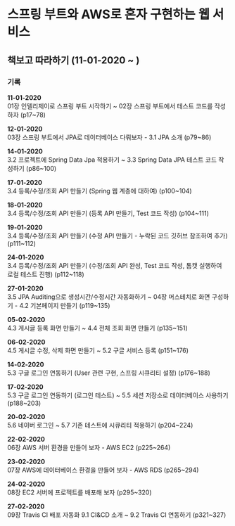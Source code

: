 스프링 부트와 AWS로 혼자 구현하는 웹 서비스
======

책보고 따라하기 (11-01-2020 ~ )
----------


### 기록
__11-01-2020__<br>
01장 인텔리제이로 스프링 부트 시작하기 ~ 02장 스프링 부트에서 테스트 코드를 작성하자 (p17~78)

__12-01-2020__<br>
03장 스프링 부트에서 JPA로 데이터베이스 다뤄보자 - 3.1 JPA 소개 (p79~86)

__14-01-2020__<br>
3.2 프로젝트에 Spring Data Jpa 적용하기 ~ 3.3 Spring Data JPA 테스트 코드 작성하기 (p86~100)

__17-01-2020__<br>
3.4 등록/수정/조회 API 만들기 (Spring 웹 계층에 대하여) (p100~104)

__18-01-2020__<br>
3.4 등록/수정/조회 API 만들기 (등록 API 만들기, Test 코드 작성) (p104~111)

__19-01-2020__<br>
3.4 등록/수정/조회 API 만들기 (수정 API 만들기 - 누락된 코드 깃허브 참조하여 추가) (p111~112)

__24-01-2020__<br>
3.4 등록/수정/조회 API 만들기 (수정/조회 API 완성, Test 코드 작성, 톰캣 실행하여 로컬 테스트 진행) (p112~118)

__27-01-2020__<br>
3.5 JPA Auditing으로 생성시간/수정시간 자동화하기 ~ 04장 머스테치로 화면 구성하기 - 4.2 기본페이지 만들기 (p119~135)

__05-02-2020__<br>
4.3 게시글 등록 화면 만들기 ~ 4.4 전체 조회 화면 만들기 (p135~151)

__06-02-2020__<br>
4.5 게시글 수정, 삭제 화면 만들기 ~ 5.2 구글 서비스 등록 (p151~176)

__14-02-2020__<br>
5.3 구글 로그인 연동하기 (User 관련 구현, 스프링 시큐리티 설정) (p176~188)

__17-02-2020__<br>
5.3 구글 로그인 연동하기 (로그인 테스트) ~ 5.5 세션 저장소로 데이터베이스 사용하기 (p188~203)

__20-02-2020__<br>
5.6 네이버 로그인 ~ 5.7 기존 테스트에 시큐리티 적용하기 (p204~224)

__22-02-2020__<br>
06장 AWS 서버 환경을 만들어 보자 - AWS EC2 (p225~264)

__23-02-2020__<br>
07장 AWS에 데이터베이스 환경을 만들어 보자 - AWS RDS (p265~294)

__24-02-2020__<br>
08장 EC2 서버에 프로젝트를 배포해 보자 (p295~320)

__27-02-2020__<br>
09장 Travis CI 배포 자동화 9.1 CI&CD 소개 ~ 9.2 Travis CI 연동하기 (p321~327)
